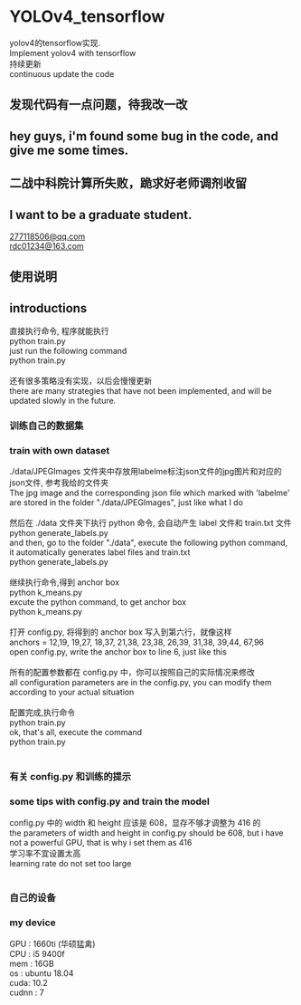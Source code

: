 # YOLOv4_tensorflow
yolov4的tensorflow实现. <br/>
Implement yolov4 with tensorflow<br/>
持续更新<br/>
continuous update the code<br/>
## 发现代码有一点问题，待我改一改
## hey guys,  i'm found some bug in the code, and give me some times.

## 二战中科院计算所失败，跪求好老师调剂收留
## I want to be a graduate student.
277118506@qq.com<br/>
rdc01234@163.com<br/>
## 使用说明
## introductions
直接执行命令, 程序就能执行<br/>
python train.py<br/>
just run the following command<br/>
python train.py<br/>
<br/>
还有很多策略没有实现，以后会慢慢更新</br>
there are many strategies that have not been implemented, and will be updated slowly in the future.
### 训练自己的数据集
### train with own dataset
./data/JPEGImages 文件夹中存放用labelme标注json文件的jpg图片和对应的json文件, 参考我给的文件夹<br/>
The jpg image and the corresponding json file which marked with 'labelme' are stored in the folder "./data/JPEGImages", just like what I do<br/>
<br/>
然后在 ./data 文件夹下执行 python 命令, 会自动产生 label 文件和 train.txt 文件<br/>
python generate_labels.py<br/>
and then, go to the folder "./data", execute the following python command, it automatically generates label files and train.txt<br/>
python generate_labels.py<br/>
<br/>
继续执行命令,得到 anchor box<br/>
python k_means.py<br/>
excute the python command, to get anchor box<br/>
python k_means.py<br/>
<br/>
打开 config.py, 将得到的 anchor box 写入到第六行，就像这样<br/>
anchors = 12,19, 19,27, 18,37, 21,38, 23,38, 26,39, 31,38, 39,44, 67,96<br/>
open config.py, write the anchor box to line 6, just like this<br/>
<br/>
所有的配置参数都在 config.py 中，你可以按照自己的实际情况来修改<br/>
all configuration parameters are in the config.py, you can modify them according to your actual situation<br/>
<br/>
配置完成,执行命令<br/>
python train.py<br/>
ok, that's all, execute the command<br/>
python train.py<br/>
<br/>
### 有关 config.py 和训练的提示
### some tips with config.py and train the model
config.py 中的 width 和 height 应该是 608，显存不够才调整为 416 的<br/>
the parameters of width and height in config.py should be 608, but i have not a powerful GPU, that is why i set them as 416<br/>
学习率不宜设置太高<br/>
learning rate do not set too large<br/>
<br/>
### 自己的设备
### my device
GPU : 1660ti (华硕猛禽)<br/>
CPU : i5 9400f<br/>
mem : 16GB<br/>
os  : ubuntu 18.04<br/>
cuda: 10.2<br/>
cudnn : 7<br/>

